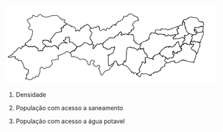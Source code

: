 ![pernambuco](https://raw.githubusercontent.com/harllon/Pernambuco/master/oie_o0VOEh5iY6iu.png)

1. Densidade

2. População com acesso a saneamento

3. População com acesso a água potavel
